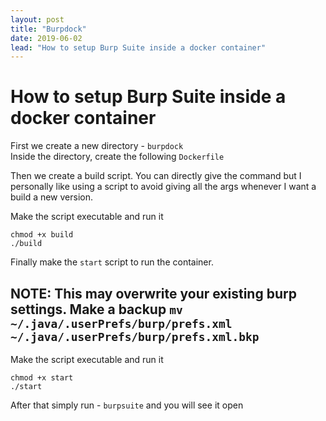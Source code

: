 ```yaml
---
layout: post
title: "Burpdock"
date: 2019-06-02
lead: "How to setup Burp Suite inside a docker container"
---
```

# How to setup Burp Suite inside a docker container

First we create a new directory - `burpdock`  
Inside the directory, create the following `Dockerfile`

<script src="https://gist.github.com/ujjwal96/1181d442b2a92067b5f3f111d5b3b69e.js?file=Dockerfile"></script>

Then we create a build script. You can directly give the command but I personally like using a script to avoid giving all the args whenever I want a build a new version.

<script src="https://gist.github.com/ujjwal96/1181d442b2a92067b5f3f111d5b3b69e.js?file=build"></script>

Make the script executable and run it  
```
chmod +x build
./build
```
Finally make the `start` script to run the container.  
## NOTE: This may overwrite your existing burp settings. Make a backup `mv ~/.java/.userPrefs/burp/prefs.xml ~/.java/.userPrefs/burp/prefs.xml.bkp`

<script src="https://gist.github.com/ujjwal96/1181d442b2a92067b5f3f111d5b3b69e.js?file=start"></script>

Make the script executable and run it  
```
chmod +x start
./start
```
After that simply run - `burpsuite` and you will see it open
